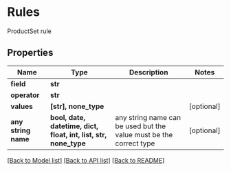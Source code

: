 # Rules

ProductSet rule

## Properties
Name | Type | Description | Notes
------------ | ------------- | ------------- | -------------
**field** | **str** |  | 
**operator** | **str** |  | 
**values** | **[str], none_type** |  | [optional] 
**any string name** | **bool, date, datetime, dict, float, int, list, str, none_type** | any string name can be used but the value must be the correct type | [optional]

[[Back to Model list]](../README.md#documentation-for-models) [[Back to API list]](../README.md#documentation-for-api-endpoints) [[Back to README]](../README.md)


